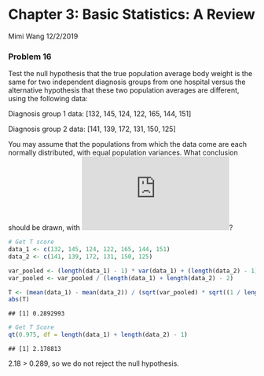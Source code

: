 Chapter 3: Basic Statistics: A Review
================
Mimi Wang
12/2/2019

### Problem 16

Test the null hypothesis that the true population average body weight is
the same for two independent diagnosis groups from one hospital versus
the alternative hypothesis that these two population averages are
different, using the following data:

Diagnosis group 1 data: \[132, 145, 124, 122, 165, 144, 151\]

Diagnosis group 2 data: \[141, 139, 172, 131, 150, 125\]

You may assume that the populations from which the data come are each
normally distributed, with equal population variances. What conclusion
should be drawn, with ![\\alpha =
.05](https://latex.codecogs.com/png.latex?%5Calpha%20%3D%20.05
"\\alpha = .05")?

``` r
# Get T score
data_1 <- c(132, 145, 124, 122, 165, 144, 151)
data_2 <- c(141, 139, 172, 131, 150, 125)

var_pooled <- (length(data_1) - 1) * var(data_1) + (length(data_2) - 1) * var(data_2)
var_pooled <- var_pooled / (length(data_1) + length(data_2) - 2)

T <- (mean(data_1) - mean(data_2)) / (sqrt(var_pooled) * sqrt((1 / length(data_1)) + (1 / length(data_2))))
abs(T)
```

    ## [1] 0.2892993

``` r
# Get T Score
qt(0.975, df = length(data_1) + length(data_2) - 1)
```

    ## [1] 2.178813

2.18 \> 0.289, so we do not reject the null hypothesis.
